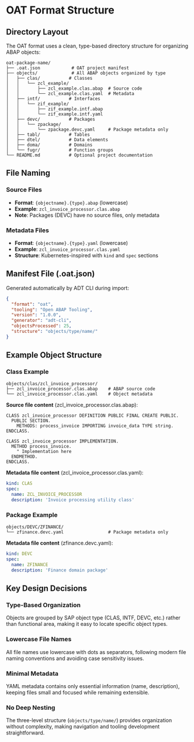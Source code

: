 # OAT Format Structure

## Directory Layout

The OAT format uses a clean, type-based directory structure for organizing ABAP objects:

```
oat-package-name/
├── .oat.json            # OAT project manifest
├── objects/             # All ABAP objects organized by type
│   ├── clas/           # Classes
│   │   └── zcl_example/
│   │       ├── zcl_example.clas.abap  # Source code
│   │       └── zcl_example.clas.yaml  # Metadata
│   ├── intf/           # Interfaces
│   │   └── zif_example/
│   │       ├── zif_example.intf.abap
│   │       └── zif_example.intf.yaml
│   ├── devc/           # Packages
│   │   └── zpackage/
│   │       └── zpackage.devc.yaml     # Package metadata only
│   ├── tabl/           # Tables
│   ├── dtel/           # Data elements
│   ├── doma/           # Domains
│   └── fugr/           # Function groups
└── README.md           # Optional project documentation
```

## File Naming

### Source Files

- **Format**: `{objectname}.{type}.abap` (lowercase)
- **Example**: `zcl_invoice_processor.clas.abap`
- **Note**: Packages (DEVC) have no source files, only metadata

### Metadata Files

- **Format**: `{objectname}.{type}.yaml` (lowercase)
- **Example**: `zcl_invoice_processor.clas.yaml`
- **Structure**: Kubernetes-inspired with `kind` and `spec` sections

## Manifest File (.oat.json)

Generated automatically by ADT CLI during import:

```json
{
  "format": "oat",
  "tooling": "Open ABAP Tooling",
  "version": "1.0.0",
  "generator": "adt-cli",
  "objectsProcessed": 25,
  "structure": "objects/type/name/"
}
```

## Example Object Structure

### Class Example

```
objects/clas/zcl_invoice_processor/
├── zcl_invoice_processor.clas.abap    # ABAP source code
└── zcl_invoice_processor.clas.yaml    # Object metadata
```

**Source file content** (zcl_invoice_processor.clas.abap):

```abap
CLASS zcl_invoice_processor DEFINITION PUBLIC FINAL CREATE PUBLIC.
  PUBLIC SECTION.
    METHODS: process_invoice IMPORTING invoice_data TYPE string.
ENDCLASS.

CLASS zcl_invoice_processor IMPLEMENTATION.
  METHOD process_invoice.
    " Implementation here
  ENDMETHOD.
ENDCLASS.
```

**Metadata file content** (zcl_invoice_processor.clas.yaml):

```yaml
kind: CLAS
spec:
  name: ZCL_INVOICE_PROCESSOR
  description: 'Invoice processing utility class'
```

### Package Example

```
objects/DEVC/ZFINANCE/
└── zfinance.devc.yaml                 # Package metadata only
```

**Metadata file content** (zfinance.devc.yaml):

```yaml
kind: DEVC
spec:
  name: ZFINANCE
  description: 'Finance domain package'
```

## Key Design Decisions

### Type-Based Organization

Objects are grouped by SAP object type (CLAS, INTF, DEVC, etc.) rather than functional area, making it easy to locate specific object types.

### Lowercase File Names

All file names use lowercase with dots as separators, following modern file naming conventions and avoiding case sensitivity issues.

### Minimal Metadata

YAML metadata contains only essential information (name, description), keeping files small and focused while remaining extensible.

### No Deep Nesting

The three-level structure (`objects/type/name/`) provides organization without complexity, making navigation and tooling development straightforward.
